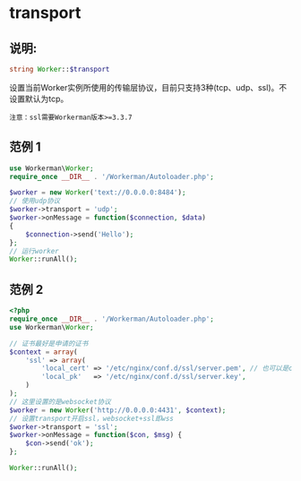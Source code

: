 # transport
## 说明:
```php
string Worker::$transport
```

设置当前Worker实例所使用的传输层协议，目前只支持3种(tcp、udp、ssl)。不设置默认为tcp。

``` 注意：ssl需要Workerman版本>=3.3.7 ```


## 范例 1

```php
use Workerman\Worker;
require_once __DIR__ . '/Workerman/Autoloader.php';

$worker = new Worker('text://0.0.0.0:8484');
// 使用udp协议
$worker->transport = 'udp';
$worker->onMessage = function($connection, $data)
{
    $connection->send('Hello');
};
// 运行worker
Worker::runAll();
```


## 范例 2

```php
<?php
require_once __DIR__ . '/Workerman/Autoloader.php';
use Workerman\Worker;

// 证书最好是申请的证书
$context = array(
    'ssl' => array(
        'local_cert' => '/etc/nginx/conf.d/ssl/server.pem', // 也可以是crt文件
        'local_pk'   => '/etc/nginx/conf.d/ssl/server.key',
    )
);
// 这里设置的是websocket协议
$worker = new Worker('http://0.0.0.0:4431', $context);
// 设置transport开启ssl，websocket+ssl即wss
$worker->transport = 'ssl';
$worker->onMessage = function($con, $msg) {
    $con->send('ok');
};

Worker::runAll();
```
